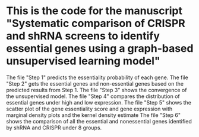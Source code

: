 # This is the code for the manuscript "Systematic comparison of CRISPR and shRNA screens to identify essential genes using a graph-based unsupervised learning model"
 The file "Step 1" predicts the essentiality probability of each gene.
The file "Step 2" gets the essential genes and non-essential genes based on the predicted results from Step 1.
The file "Step 3" shows the convergence of the unsupervised model.
The file "Step 4" compares the distribution of essential genes under high and low expression.
The file "Step 5" shows the scatter plot of the gene essentiality score and gene expression with marginal density plots and the kernel density estimate
The file "Step 6" shows the comparison of all the essential and nonessential genes identified by shRNA and CRISPR under 8 groups.
